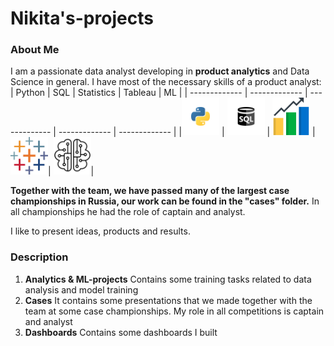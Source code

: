 # Nikita's-projects
### About Me
I am a passionate data analyst developing in **product analytics** and Data Science in general.
I have most of the necessary skills of a product analyst:
| Python  | SQL | Statistics | Tableau | ML |
| ------------- | ------------- | ------------- | ------------- | ------------- |
|<img src="https://github.com/BodBodBod/Icons/blob/main/python.svg" title="Python"  alt="Python" width="60" height="60"/> |  <img src="https://github.com/BodBodBod/Icons/blob/main/sql.svg" title="SQL"  alt="SQL" width="60" height="60"/> |  <img src="https://github.com/BodBodBod/Icons/blob/main/statistics-svgrepo-com.svg" title="Stats" alt="Stats" width="60" height="60"/> |  <img src="https://github.com/BodBodBod/Icons/blob/main/tableau-software.svg" title="Visual" alt="Visual" width="60" height="60"/>|  <img src="https://github.com/BodBodBod/Icons/blob/main/machine-learning-01-svgrepo-com.svg" title="ML" alt="ML" width="60" height="60"/>|

**Together with the team, we have passed many of the largest case championships in Russia, our work can be found in the "cases" folder.**
In all championships he had the role of captain and analyst.

I like to present ideas, products and results.

### Description
1. **Analytics & ML-projects**
Сontains some training tasks related to data analysis and model training
2. **Cases**
It contains some presentations that we made together with the team at some case championships.
My role in all competitions is captain and analyst
3. **Dashboards**
Contains some dashboards I built

